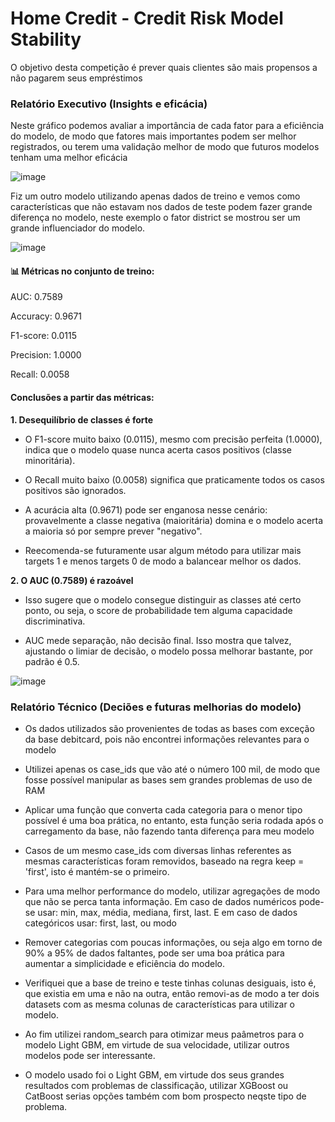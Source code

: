 # Home Credit - Credit Risk Model Stability
O objetivo desta competição é prever quais clientes são mais propensos a não pagarem seus empréstimos

### Relatório Executivo (Insights e eficácia)
Neste gráfico podemos avaliar a importância de cada fator para a eficiência do modelo, de modo que fatores mais importantes podem ser melhor registrados, ou terem uma validação melhor de modo que futuros modelos tenham uma melhor eficácia

![image](https://github.com/user-attachments/assets/e3ed2f09-76e5-4dbd-96e8-25136d6e7b77)

Fiz um outro modelo utilizando apenas dados de treino e vemos como características que não estavam nos dados de teste podem fazer grande diferença no modelo, neste exemplo o fator district se mostrou ser um grande influenciador do modelo.

![image](https://github.com/user-attachments/assets/6e326859-d812-4df7-a7f3-3f00c6206a0b)


#### 📊 Métricas no conjunto de treino:

AUC: 0.7589

Accuracy: 0.9671

F1-score: 0.0115

Precision: 1.0000

Recall: 0.0058

#### Conclusões a partir das métricas:

**1. Desequilíbrio de classes é forte**
- O F1-score muito baixo (0.0115), mesmo com precisão perfeita (1.0000), indica que o modelo quase nunca acerta casos positivos (classe minoritária).

- O Recall muito baixo (0.0058) significa que praticamente todos os casos positivos são ignorados.

- A acurácia alta (0.9671) pode ser enganosa nesse cenário: provavelmente a classe negativa (maioritária) domina e o modelo acerta a maioria só por sempre prever "negativo".

- Reecomenda-se futuramente usar algum método para utilizar mais targets 1 e menos targets 0 de modo a balancear melhor os dados.

**2. O AUC (0.7589) é razoável**
- Isso sugere que o modelo consegue distinguir as classes até certo ponto, ou seja, o score de probabilidade tem alguma capacidade discriminativa.

- AUC mede separação, não decisão final. Isso mostra que talvez, ajustando o limiar de decisão, o modelo possa melhorar bastante, por padrão é 0.5.

![image](https://github.com/user-attachments/assets/e0662042-1f06-4fd5-a450-f67711534f1d)



### Relatório Técnico (Deciões e futuras melhorias do modelo)

- Os dados utilizados são provenientes de todas as bases com exceção da base debitcard, pois não encontrei informações relevantes para o modelo

- Utilizei apenas os case_ids que vão até o número 100 mil, de modo que fosse possível manipular as bases sem grandes problemas de uso de RAM

- Aplicar uma função que converta cada categoria para o menor tipo possível é uma boa prática, no entanto, esta função seria rodada após o carregamento da base, não fazendo tanta diferença para meu modelo

- Casos de um mesmo case_ids com diversas linhas referentes as mesmas características foram removidos, baseado na regra keep = 'first', isto é mantém-se o primeiro.

- Para uma melhor performance do modelo, utilizar agregações de modo que não se perca tanta informação. Em caso de dados numéricos pode-se usar: min, max, média, mediana, first, last.
  E em caso de dados categóricos usar: first, last, ou modo

- Remover categorias com poucas informações, ou seja algo em torno de 90% a 95% de dados faltantes, pode ser uma boa prática para aumentar a simplicidade e eficiência do modelo.

- Verifiquei que a base de treino e teste tinhas colunas desiguais, isto é, que existia em uma e não na outra, então removi-as de modo a ter dois datasets com as mesma colunas de características para utilizar o modelo.

- Ao fim utilizei random_search para otimizar meus paâmetros para o modelo Light GBM, em virtude de sua velocidade, utilizar outros modelos pode ser interessante.

- O modelo usado foi o Light GBM, em virtude dos seus grandes resultados com problemas de classificação, utilizar XGBoost ou CatBoost serias opções também com bom prospecto neqste tipo de problema.





